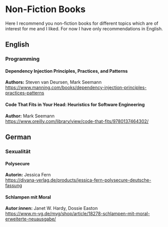 # Non-Fiction Books

Here I recommend you non-fiction books for different topics which are of interest for me and I liked. For now I have only recommendations in English.

## English

### Programming

#### Dependency Injection Principles, Practices, and Patterns
**Authors:** Steven van Deursen, Mark Seemann  
https://www.manning.com/books/dependency-injection-principles-practices-patterns

#### Code That Fits in Your Head: Heuristics for Software Engineering
**Author:** Mark Seemann  
https://www.oreilly.com/library/view/code-that-fits/9780137464302/

## German

### Sexualität

#### Polysecure
**Autorin:** Jessica Fern  
https://divana-verlag.de/products/jessica-fern-polysecure-deutsche-fassung

#### Schlampen mit Moral
**Autor:innen:** Janet W. Hardy, Dossie Easton  
https://www.m-vg.de/mvg/shop/article/18278-schlampen-mit-moral-erweiterte-neuausgabe/

